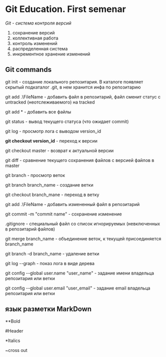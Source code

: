 # Git Education. First semenar
*Git - система контроля версий*

1. сохранение версий
2. коллективная работа
3. контроль изменений
4. распределенная система
5. инкрементное хранение изменений

## Git commands

git init - создание локального репозитария. В каталоге появляет скрытый подкаталог .git, в нем хранится инфа по репозитарию

git add .\FileName - добавить файл в репозитарий, файл сменит статус с untracked (неотслеживаемого) на tracked

git add * - добавить все файлы

git status - вывод текущего статуса (что ожидает commit)

git log - просмотр лога с выводом version_id

**git checkout version_id** - переход к версии

git checkout master - возврат к актуальной версии

git diff - сравнение текущего сохранения файлов с версией файлов в master

git branch - просмотр веток

git branch branch_name - создание ветки

git checkout branch_mane - переход в ветку

git add .\FileName - добавить измененный файл в репозитарий

git commit -m "commit name"  - сохранение изменение

.gitignore - специальный файл со список игнорируемых (невключенных в репозитарий файлов) 

git merge branch_name - объединение веток, к текущей присоединяется branch_name

git branch -d branch_name - удаление ветки

git log --graph - показ лога в виде дерева

git config --global user.name "user_name" - задание имени владельца репозитария или ветки

git config --global user.email "user_email" - задание email владельца репозитария или ветки


## язык разметки MarkDown

**Bold

#Header

*Italics

~cross out

